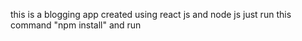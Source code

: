 this is a blogging app created using react js and node js just run this command "npm install" and run

